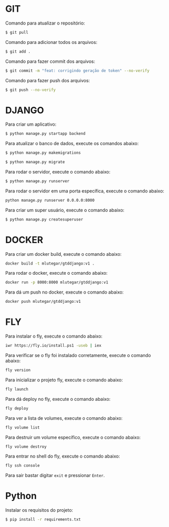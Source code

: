 # GIT

Comando para atualizar o repositório:

```bash
$ git pull
```

Comando para adicionar todos os arquivos:

```bash
$ git add .
```

Comando para fazer commit dos arquivos:

```bash
$ git commit -m "feat: corrigindo geração de token" --no-verify
```

Comando para fazer push dos arquivos:

```bash
$ git push --no-verify
```

# DJANGO 

Para criar um aplicativo:
    
```bash
$ python manage.py startapp backend
```

Para atualizar o banco de dados, execute os comandos abaixo:

```bash
$ python manage.py makemigrations
```

```bash
$ python manage.py migrate
```

Para rodar o servidor, execute o comando abaixo:

```bash
$ python manage.py runserver
```

Para rodar o servidor em uma porta específica, execute o comando abaixo:

```bash
python manage.py runserver 0.0.0.0:8000
```

Para criar um super usuário, execute o comando abaixo:

```bash
$ python manage.py createsuperuser
```

# DOCKER

Para criar um docker build, execute o comando abaixo:

```bash
docker build -t mlutegar/gtddjango:v1 .
```

Para rodar o docker, execute o comando abaixo:

```bash
docker run -p 8000:8000 mlutegar/gtddjango:v1
```

Para dá um push no docker, execute o comando abaixo:

```bash
docker push mlutegar/gtddjango:v1
```

# FLY

Para instalar o fly, execute o comando abaixo:

```bash
iwr https://fly.io/install.ps1 -useb | iex
```

Para verificar se o fly foi instalado corretamente, execute o comando abaixo:

```bash
fly version
```

Para inicializar o projeto fly, execute o comando abaixo:

```bash
fly launch
```

Para dá deploy no fly, execute o comando abaixo:

```bash
fly deploy
```

Para ver a lista de volumes, execute o comando abaixo:

```bash
fly volume list 
```

Para destruir um volume específico, execute o comando abaixo:

```bash
fly volume destroy
``` 

Para entrar no shell do fly, execute o comando abaixo:

```bash
fly ssh console
```
Para sair bastar digitar `exit` e pressionar `Enter`.

# Python

Instalar os requisitos do projeto:

```bash
$ pip install -r requirements.txt
```